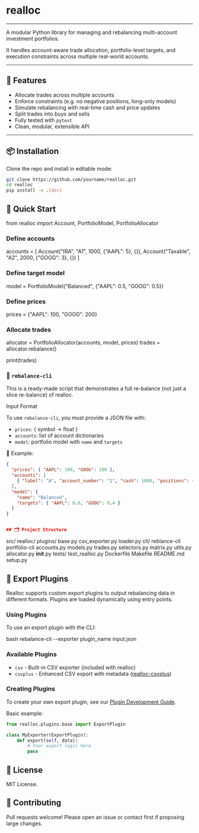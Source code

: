 # realloc

[//]: # ([![Build Status]&#40;https://github.com/rsgmon/realloc/actions/workflows/ci.yml/badge.svg&#41;]&#40;https://github.com/rsgmon/realloc/actions&#41;)

[//]: # ([![Python Versions]&#40;https://img.shields.io/pypi/pyversions/realloc&#41;]&#40;https://www.python.org/&#41;)

[//]: # ([![License]&#40;https://img.shields.io/github/license/rsgmon/realloc&#41;]&#40;LICENSE&#41;)

[//]: # ([![Coverage]&#40;https://img.shields.io/badge/Coverage-84%25-brightgreen&#41;]&#40;htmlcov/index.html&#41;)

---


A modular Python library for managing and rebalancing multi-account investment portfolios.

It handles account-aware trade allocation, portfolio-level targets, and execution constraints across multiple real-world accounts.

---

## 🚀 Features

- Allocate trades across multiple accounts
- Enforce constraints (e.g. no negative positions, long-only models)
- Simulate rebalancing with real-time cash and price updates
- Split trades into buys and sells
- Fully tested with `pytest`
- Clean, modular, extensible API

---

## 📦 Installation

Clone the repo and install in editable mode:

```bash
git clone https://github.com/yourname/realloc.git
cd realloc
pip install -e .[dev]
```

## 🏁 Quick Start 

from realloc import Account, PortfolioModel, PortfolioAllocator

### Define accounts
accounts = [
    Account("IRA", "A1", 1000, {"AAPL": 5}, {}),
    Account("Taxable", "A2", 2000, {"GOOG": 3}, {})
]

### Define target model
model = PortfolioModel("Balanced", {"AAPL": 0.5, "GOOG": 0.5})

### Define prices
prices = {"AAPL": 100, "GOOG": 200}

### Allocate trades
allocator = PortfolioAllocator(accounts, model, prices)
trades = allocator.rebalance()

print(trades)

### 📄 `rebalance-cli` 
This is a ready-made script that demonstrates a full re-balance (not just a slice re-balance) of realloc. 

Input Format

To use `rebalance-cli`, you must provide a JSON file with:

- `prices`: { symbol → float }
- `accounts`: list of account dictionaries
- `model`: portfolio model with `name` and `targets`

📂 Example:
```json
{
  "prices": { "AAPL": 100, "GOOG": 100 },
  "accounts": [
    { "label": "A", "account_number": "1", "cash": 1000, "positions": { "AAPL": 5 }, "targets": {} }
  ],
  "model": {
    "name": "Balanced",
    "targets": { "AAPL": 0.6, "GOOG": 0.4 }
  }
}


## 🗂 Project Structure

```
src/
  realloc/
    plugins/
      base.py
      csv_exporter.py
      loader.py
    cli/
      reblance-cli
      portfolio-cli
    accounts.py
    models.py
    trades.py
    selectors.py
    matrix.py
    utils.py
    allocator.py
    __init__.py
  tests/
    test_realloc.py
  Dockerfile
  Makefile
  README.md
  setup.py

## 🔌 Export Plugins

Realloc supports custom export plugins to output rebalancing data in different formats. Plugins are loaded dynamically using entry points.

### Using Plugins

To use an export plugin with the CLI:

bash rebalance-cli --exporter plugin_name input.json

### Available Plugins

- `csv` - Built-in CSV exporter (included with realloc)
- `csvplus` - Enhanced CSV export with metadata ([realloc-csvplus](https://github.com/yourusername/realloc-csvplus))

### Creating Plugins

To create your own export plugin, see our [Plugin Development Guide](docs/plugin-development.md).

Basic example:
```python
from realloc.plugins.base import ExportPlugin

class MyExporter(ExportPlugin):
    def export(self, data):
        # Your export logic here
        pass
```


## 📄 License

MIT License.

## 🙌 Contributing

Pull requests welcome!
Please open an issue or contact first if proposing large changes.
